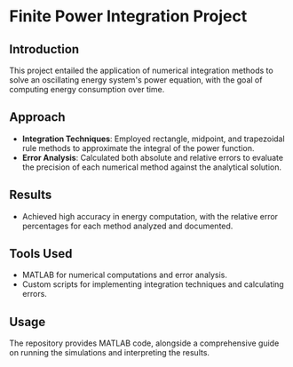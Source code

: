 # Finite Power Integration Project

## Introduction
This project entailed the application of numerical integration methods to solve an oscillating energy system's power equation, with the goal of computing energy consumption over time.

## Approach
- **Integration Techniques**: Employed rectangle, midpoint, and trapezoidal rule methods to approximate the integral of the power function.
- **Error Analysis**: Calculated both absolute and relative errors to evaluate the precision of each numerical method against the analytical solution.

## Results
- Achieved high accuracy in energy computation, with the relative error percentages for each method analyzed and documented.

## Tools Used
- MATLAB for numerical computations and error analysis.
- Custom scripts for implementing integration techniques and calculating errors.

## Usage
The repository provides MATLAB code, alongside a comprehensive guide on running the simulations and interpreting the results.
